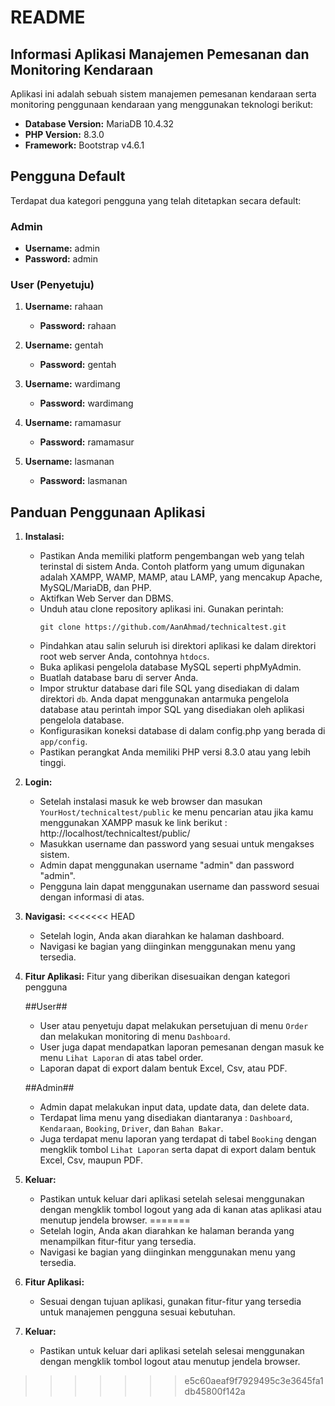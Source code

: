 # README

## Informasi Aplikasi Manajemen Pemesanan dan Monitoring Kendaraan

Aplikasi ini adalah sebuah sistem manajemen pemesanan kendaraan serta monitoring penggunaan kendaraan yang menggunakan teknologi berikut:

- **Database Version:** MariaDB 10.4.32
- **PHP Version:** 8.3.0
- **Framework:** Bootstrap v4.6.1

## Pengguna Default

Terdapat dua kategori pengguna yang telah ditetapkan secara default:

### Admin
- **Username:** admin
- **Password:** admin

### User (Penyetuju)
1. **Username:** rahaan
   - **Password:** rahaan

2. **Username:** gentah
   - **Password:** gentah

3. **Username:** wardimang
   - **Password:** wardimang

4. **Username:** ramamasur
   - **Password:** ramamasur

5. **Username:** lasmanan
   - **Password:** lasmanan


## Panduan Penggunaan Aplikasi

1. **Instalasi:**
   - Pastikan Anda memiliki platform pengembangan web yang telah terinstal di sistem Anda. Contoh platform yang umum digunakan adalah XAMPP, WAMP, MAMP, atau LAMP, yang mencakup Apache, MySQL/MariaDB, dan PHP.
   - Aktifkan Web Server dan DBMS.
   - Unduh atau clone repository aplikasi ini. Gunakan perintah:
     ```
     git clone https://github.com/AanAhmad/technicaltest.git
     ```
   - Pindahkan atau salin seluruh isi direktori aplikasi ke dalam direktori root web server Anda, contohnya `htdocs`.
   - Buka aplikasi pengelola database MySQL seperti phpMyAdmin.
   - Buatlah database baru di server Anda.
   - Impor struktur database dari file SQL yang disediakan di dalam direktori `db`. Anda dapat menggunakan antarmuka pengelola database atau perintah impor SQL yang disediakan oleh aplikasi pengelola database.
   - Konfigurasikan koneksi database di dalam config.php yang berada di `app/config`.
   - Pastikan perangkat Anda memiliki PHP versi 8.3.0 atau yang lebih tinggi.


2. **Login:**
   - Setelah instalasi masuk ke web browser dan masukan `YourHost/technicaltest/public` ke menu pencarian atau jika kamu menggunakan XAMPP masuk ke link berikut :
      http://localhost/technicaltest/public/
   - Masukkan username dan password yang sesuai untuk mengakses sistem.
   - Admin dapat menggunakan username "admin" dan password "admin".
   - Pengguna lain dapat menggunakan username dan password sesuai dengan informasi di atas.

4. **Navigasi:**
<<<<<<< HEAD
   - Setelah login, Anda akan diarahkan ke halaman dashboard.
   - Navigasi ke bagian yang diinginkan menggunakan menu yang tersedia.

5. **Fitur Aplikasi:**
    Fitur yang diberikan disesuaikan dengan kategori pengguna

    ##User##

   - User atau penyetuju dapat melakukan persetujuan di menu `Order` dan melakukan monitoring di menu `Dashboard`.
   - User juga dapat mendapatkan laporan pemesanan dengan masuk ke menu `Lihat Laporan` di atas tabel order.
   - Laporan dapat di export dalam bentuk Excel, Csv, atau PDF.
  
   ##Admin##
   - Admin dapat melakukan input data, update data, dan delete data.
   - Terdapat lima menu yang disediakan diantaranya : `Dashboard`, `Kendaraan`, `Booking`, `Driver`, dan `Bahan Bakar`.
   - Juga terdapat menu laporan yang terdapat di tabel `Booking` dengan mengklik tombol `Lihat Laporan` serta dapat di export dalam bentuk Excel, Csv, maupun PDF.

7. **Keluar:**
   - Pastikan untuk keluar dari aplikasi setelah selesai menggunakan dengan mengklik tombol logout yang ada di kanan atas aplikasi atau menutup jendela browser.
=======
   - Setelah login, Anda akan diarahkan ke halaman beranda yang menampilkan fitur-fitur yang tersedia.
   - Navigasi ke bagian yang diinginkan menggunakan menu yang tersedia.

5. **Fitur Aplikasi:**
   - Sesuai dengan tujuan aplikasi, gunakan fitur-fitur yang tersedia untuk manajemen pengguna sesuai kebutuhan.

6. **Keluar:**
   - Pastikan untuk keluar dari aplikasi setelah selesai menggunakan dengan mengklik tombol logout atau menutup jendela browser.
>>>>>>> e5c60aeaf9f7929495c3e3645fa1db45800f142a
